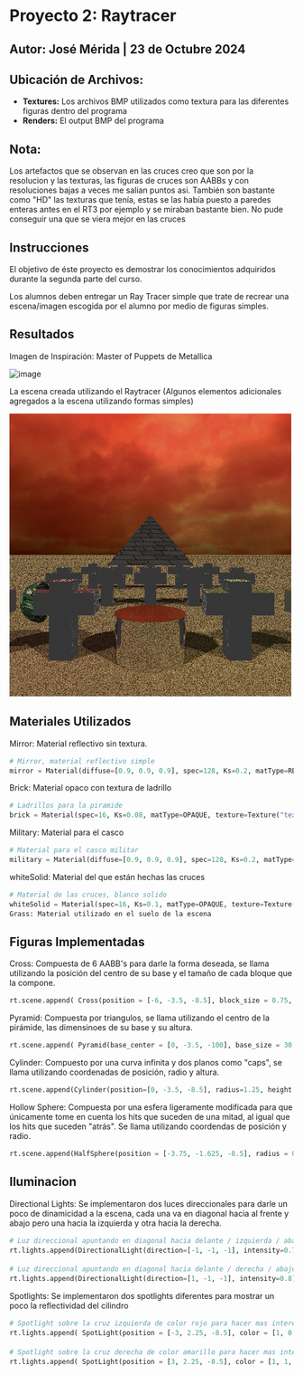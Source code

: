 # Proyecto 2: Raytracer
## Autor: José Mérida | 23 de Octubre 2024

## Ubicación de Archivos:
- **Textures:** Los archivos BMP utilizados como textura para las diferentes figuras dentro del programa
- **Renders:** El output BMP del programa

## Nota:
Los artefactos que se observan en las cruces creo que son por la resolucion y las texturas, las figuras de cruces son AABBs y con resoluciones bajas a veces me salian puntos asi. También son bastante como "HD" las texturas que tenía, estas se las había puesto a paredes enteras antes en el RT3 por ejemplo y se miraban bastante bien. No pude conseguir una que se viera mejor en las cruces

## Instrucciones
El objetivo de éste proyecto es demostrar los conocimientos adquiridos durante la segunda parte del curso.

Los alumnos deben entregar un Ray Tracer simple que trate de recrear una escena/imagen escogida por el alumno por medio de figuras simples.

## Resultados
Imagen de Inspiración: Master of Puppets de Metallica

![image](https://github.com/user-attachments/assets/84b60de2-e990-49dd-8e7b-944326719a92)

La escena creada utilizando el Raytracer (Algunos elementos adicionales agregados a la escena utilizando formas simples)

![Render](/renders/output.bmp)

## Materiales Utilizados
Mirror: Material reflectivo sin textura.
``` Python
# Mirror, material reflectivo simple
mirror = Material(diffuse=[0.9, 0.9, 0.9], spec=128, Ks=0.2, matType=REFLECTIVE)
```
Brick: Material opaco con textura de ladrillo
``` Python
# Ladrillos para la piramide
brick = Material(spec=16, Ks=0.08, matType=OPAQUE, texture=Texture("textures/brick2.bmp"))
```
Military: Material para el casco
``` Python
# Material para el casco militar
military = Material(diffuse=[0.9, 0.9, 0.9], spec=128, Ks=0.2, matType=OPAQUE, texture =Texture("textures/military.bmp"))
```
whiteSolid: Material del que están hechas las cruces
``` Python
# Material de las cruces, blanco solido
whiteSolid = Material(spec=16, Ks=0.1, matType=OPAQUE, texture=Texture("textures/conc.bmp"))
Grass: Material utilizado en el suelo de la escena
```

## Figuras Implementadas

Cross: Compuesta de 6 AABB's para darle la forma deseada, se llama utilizando la posición del centro de su base y el tamaño de cada bloque que la compone.
``` Python
rt.scene.append( Cross(position = [-6, -3.5, -8.5], block_size = 0.75, material = whiteSolid))
```
Pyramid: Compuesta por triangulos, se llama utilizando el centro de la pirámide, las dimensinoes de su base y su altura.
``` Python
rt.scene.append( Pyramid(base_center = [0, -3.5, -100], base_size = 30, height = 20, material = brick))
```
Cylinder: Compuesto por una curva infinita y dos planos como "caps", se llama utilizando coordenadas de posición, radio y altura.
``` Python
rt.scene.append(Cylinder(position=[0, -3.5, -8.5], radius=1.25, height = 1.5, material=mirror))
```
Hollow Sphere: Compuesta por una esfera ligeramente modificada para que únicamente tome en cuenta los hits que suceden de una mitad, al igual que los hits que suceden "atrás". Se llama utilizando coordendas de posición y radio.
``` Python
rt.scene.append(HalfSphere(position = [-3.75, -1.625, -8.5], radius = 0.7, material = military)) # Casco colgando de la primera cruz
```

## Iluminacion

Directional Lights: Se implementaron dos luces direccionales para darle un poco de dinamicidad a la escena, cada una va en diagonal hacia al frente y abajo pero una hacia la izquierda y otra hacia la derecha.
``` Python
# Luz direccional apuntando en diagonal hacia delante / izquierda / abajo
rt.lights.append(DirectionalLight(direction=[-1, -1, -1], intensity=0.7))

# Luz direccional apuntando en diagonal hacia delante / derecha / abajo
rt.lights.append(DirectionalLight(direction=[1, -1, -1], intensity=0.8))
```
Spotlights: Se implementaron dos spotlights diferentes para mostrar un poco la reflectividad del cilindro
``` Python
# Spotlight sobre la cruz izquierda de color rojo para hacer mas interesante la escena, baja intensidad
rt.lights.append( SpotLight(position = [-3, 2.25, -8.5], color = [1, 0, 0], innerAngle = 30, outerAngle = 40, direction = [0, -1, 0], intensity = 3))

# Spotlight sobre la cruz derecha de color amarillo para hacer mas interesante la escena, baja intensidad
rt.lights.append( SpotLight(position = [3, 2.25, -8.5], color = [1, 1, 0], innerAngle = 30, outerAngle = 40, direction = [0, -1, 0], intensity = 3))
